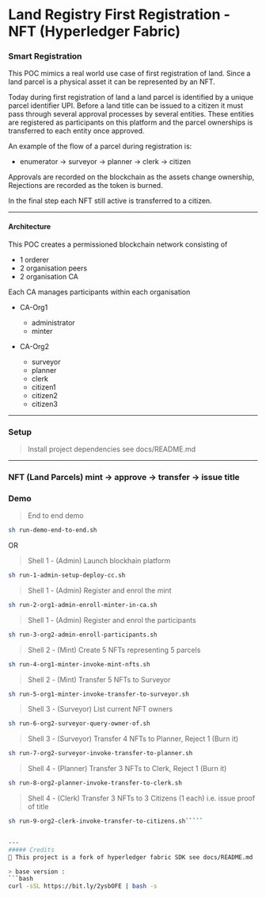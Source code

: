 # Land Registry First Registration - NFT (Hyperledger Fabric)

### Smart Registration  

This POC mimics a real world use case of first registration of land. Since a land parcel is a physical asset
it can be represented by an NFT.

Today during first registration of land a land parcel is identified by a unique parcel identifier UPI. Before a land title
can be issued to a citizen it must pass through several approval processes by several entities. These entities are registered
as participants on this platform and the parcel ownerships is transferred to each entity once approved.

An example of the flow of a parcel during registration is:
- enumerator -> surveyor -> planner -> clerk -> citizen

Approvals are recorded on the blockchain as the assets change ownership, Rejections are recorded as the token is burned.

In the final step each NFT still active is transferred to a citizen.

---
#### Architecture   
This POC creates a permissioned blockchain network consisting of 
- 1 orderer
- 2 organisation peers
- 2 organisation CA

Each CA manages participants within each organisation 

- CA-Org1 
    - administrator
    - minter

- CA-Org2 
    - surveyor
    - planner
    - clerk
    - citizen1
    - citizen2
    - citizen3
---
### Setup
> Install project dependencies see docs/README.md

---
### NFT (Land Parcels) mint -> approve -> transfer -> issue title  



### Demo
> End to end demo
```bash
sh run-demo-end-to-end.sh 
```
OR

>Shell 1 - (Admin) Launch blockhain platform 
```bash
sh run-1-admin-setup-deploy-cc.sh
`````

>Shell 1 - (Admin) Register and enrol the mint 
```bash
sh run-2-org1-admin-enroll-minter-in-ca.sh
`````

>Shell 1 - (Admin) Register and enrol the participants 
```bash
sh run-3-org2-admin-enroll-participants.sh
`````

>Shell 2 - (Mint) Create 5 NFTs representing 5 parcels 
```bash
sh run-4-org1-minter-invoke-mint-nfts.sh
`````

>Shell 2 - (Mint) Transfer 5 NFTs to Surveyor 
```bash
sh run-5-org1-minter-invoke-transfer-to-surveyor.sh
`````

>Shell 3 - (Surveyor) List current NFT owners 
```bash
sh run-6-org2-surveyor-query-owner-of.sh  
`````

>Shell 3 - (Surveyor) Transfer 4 NFTs to Planner, Reject 1 (Burn it) 
```bash
sh run-7-org2-surveyor-invoke-transfer-to-planner.sh 
`````

>Shell 4 - (Planner) Transfer 3 NFTs to Clerk, Reject 1 (Burn it) 
```bash
sh run-8-org2-planner-invoke-transfer-to-clerk.sh 
`````

>Shell 4 - (Clerk) Transfer 3 NFTs to 3 Citizens (1 each) i.e. issue proof of title 
```bash
sh run-9-org2-clerk-invoke-transfer-to-citizens.sh`````


---
##### Credits
🙏 This project is a fork of hyperledger fabric SDK see docs/README.md

> base version : 
```bash
curl -sSL https://bit.ly/2ysbOFE | bash -s
```